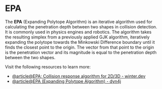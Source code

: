 # EPA

The **EPA** (Expanding Polytope Algorithm) is an iterative algorithm used for calculating the penetration depth between two shapes in collision detection. It is commonly used in physics engines and robotics. The algorithm takes the resulting simplex from a previously applied GJK algorithm, iteratively expanding the polytope towards the Minkowski Difference boundary until it finds the closest point to the origin. The vector from that point to the origin is the penetration vector and its magnitude is equal to the penetration depth between the two shapes.

Visit the following resources to learn more:

- [@article@EPA: Collision response algorithm for 2D/3D - winter.dev](https://winter.dev/articles/epa-algorithm)
- [@article@EPA (Expanding Polytope Algorithm) - dyn4j](https://dyn4j.org/2010/05/epa-expanding-polytope-algorithm/)
